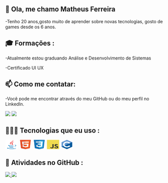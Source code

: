 ## 👋 Ola, me chamo Matheus Ferreira

-Tenho 20 anos,gosto muito de aprender sobre novas tecnologias, gosto de games desde os 6 anos.


## 🎓 Formações :

-Atualmente estou graduando Análise e Desenvolvimento de Sistemas

-Certificado UI UX


## 📫 Como me contatar: 

-Você pode me encontrar através do meu GitHub ou do meu perfil no LinkedIn.

<div>
  <a href = "matheusfgsantos31@gmail.com"><img src="https://img.shields.io/badge/-Gmail-%23333?style=for-the-badge&logo=gmail&logoColor=white" target="_blank"></a>
  <a href="https://www.linkedin.com/in/matheusf3r/" target="_blank"><img src="https://img.shields.io/badge/-LinkedIn-%230077B5?style=for-the-badge&logo=linkedin&logoColor=white" target="_blank"></a> 
</div>


## 👩🏽‍💻 Tecnologias que eu uso :

<div>
 <img align="center" alt="Matheus-CSS" height="30" width="40" src="https://raw.githubusercontent.com/devicons/devicon/master/icons/java/java-original.svg">
 <img align="center" alt="Matheus-HTML" height="30" width="40" src="https://raw.githubusercontent.com/devicons/devicon/master/icons/html5/html5-original.svg">
  <img align="center" alt="Matheus-CSS" height="30" width="40" src="https://raw.githubusercontent.com/devicons/devicon/master/icons/css3/css3-original.svg">
<img align="center" alt="Matheus-HTML" height="30" width="40" src="https://raw.githubusercontent.com/devicons/devicon/master/icons/javascript/javascript-original.svg">
  <img align="center" alt="Matheus-CSS" height="30" width="40" src="https://raw.githubusercontent.com/devicons/devicon/master/icons/c/c-original.svg">
</div>


## 🚀 Atividades no GitHub :

<div>
    <a href="https://github.com/matheusfesantos">
        <img height="180em" src="https://github-readme-stats.vercel.app/api?username=matheusfesantos&show_icons=true&theme=dark&include_all_commits=true&count_private=true" />
    </a>
    <img height="180em" src="https://github-readme-stats.vercel.app/api/top-langs/?username=matheusfesantos&layout=compact&langs_count=16&theme=dark" />
</div>
